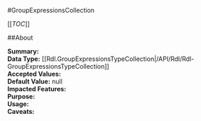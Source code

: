 #GroupExpressionsCollection

[[_TOC_]]

##About

**Summary:**   
**Data Type:** [[Rdl.GroupExpressionsTypeCollection|/API/Rdl/Rdl-GroupExpressionsTypeCollection]]  
**Accepted Values:**   
**Default Value:** null  
**Impacted Features:**   
**Purpose:**   
**Usage:**   
**Caveats:**   

